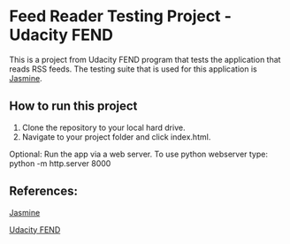 # Feed Reader Testing Project - Udacity FEND

This is a project from Udacity FEND program that tests the application that reads RSS feeds.  The testing suite that is used for this application is [Jasmine](http://jasmine.github.io/).

## How to run this project

1. Clone the repository to your local hard drive.
2. Navigate to your project folder and click index.html.  

Optional:  Run the app via a web server.
    To use python webserver type: python -m http.server 8000 

## References:
[Jasmine](http://jasmine.github.io/)

[Udacity FEND](https://www.udacity.com/course/front-end-web-developer-nanodegree--nd001)
